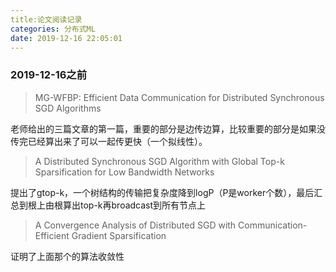 ```yaml
---
title:论文阅读记录
categories: 分布式ML
date: 2019-12-16 22:05:01
---
```


### 2019-12-16之前

> MG-WFBP: Efficient Data Communication for
> Distributed Synchronous SGD Algorithms

老师给出的三篇文章的第一篇，重要的部分是边传边算，比较重要的部分是如果没传完已经算出来了可以一起传更快（一个拟线性）。

> A Distributed Synchronous SGD Algorithm with
> Global Top-k Sparsification for Low Bandwidth
> Networks  

提出了gtop-k，一个树结构的传输把复杂度降到logP（P是worker个数），最后汇总到根上由根算出top-k再broadcast到所有节点上

> A Convergence Analysis of Distributed SGD with Communication-Efficient
> Gradient Sparsification  

证明了上面那个的算法收敛性